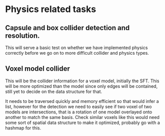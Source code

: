 # Physics related tasks

## Capsule and box collider detection and resolution.

This will serve a basic test on whether we have implemented physics correctly
before we go on to more difficult collider and physics types.

## Voxel model collider

This will be the collider information for a voxel model, initially
the SFT. This will be more optimized than the model since
only edges will be contained, still yet to decide on the data structure for that.

It needs to be traversed quickly and memory efficient so that would infer a list,
however for the detection we need to easily see if two voxel of two models are intersections,
that is a rotation of one model overlayed onto another to match the same basis. Check similar voxels like this
would need some sort of spatial data structure to make it optimized, probably go with a hashmap for this.

